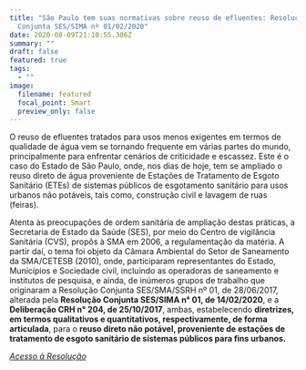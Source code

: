 ```yaml
---
title: "São Paulo tem suas normativas sobre reuso de efluentes: Resolução
  Conjunta SES/SIMA nº 01/02/2020"
date: 2020-08-09T21:10:55.306Z
summary: ""
draft: false
featured: true
tags:
  - ""
image:
  filename: featured
  focal_point: Smart
  preview_only: false
---
```

O  reuso de efluentes tratados para usos menos exigentes em termos de qualidade de água vem se tornando frequente em várias partes do mundo, principalmente para enfrentar cenários de criticidade e escassez. Este é o caso do Estado de São Paulo, onde, nos dias de hoje, tem se ampliado o reuso direto de água proveniente de Estações de Tratamento de Esgoto Sanitário (ETEs) de sistemas públicos de esgotamento sanitário para usos urbanos não potáveis, tais como, construção civil e lavagem de ruas (feiras).

Atenta às preocupações de ordem sanitária de ampliação destas práticas, a Secretaria de Estado da Saúde (SES), por meio do Centro de vigilância Sanitária (CVS), propôs à SMA em 2006, a regulamentação da matéria. A partir daí, o tema foi objeto da Câmara Ambiental do Setor de Saneamento da SMA/CETESB (2010), onde, participaram representantes do Estado, Municípios e Sociedade civil, incluindo as operadoras de saneamento e institutos de pesquisa, e ainda, de inúmeros grupos de trabalho que originaram a Resolução Conjunta SES/SMA/SSRH nº 01, de 28/06/2017, alterada pela **Resolução Conjunta SES/SIMA n° 01, de 14/02/2020**, e a **Deliberação CRH n° 204, de 25/10/2017**, ambas, estabelecendo **diretrizes, em termos qualitativos e quantitativos, respectivamente, de forma articulada**, para o **reuso direto não potável, proveniente de estações de tratamento de esgoto sanitário de sistemas públicos para fins urbanos.**

*[Acesso à Resolução ](<Acessos ao comunicado>)*